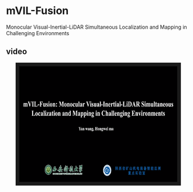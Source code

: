 # mVIL-Fusion
Monocular Visual-Inertial-LiDAR Simultaneous Localization and Mapping in Challenging Environments
## video
<p align="center">
<a href="https://youtu.be/QUXyOIi2O3k" target="_blank"><img src="fig/cover.png" 
alt="video" width="432" height="316" border="10" /></a>
</p>
